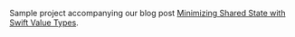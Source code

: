 Sample project accompanying our blog post [Minimizing Shared State with Swift Value Types](https://www.chrono24.net/minimizing-shared-state-with-swift-value-types/).
